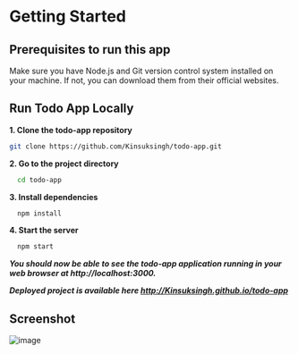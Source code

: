 # Getting Started

## Prerequisites to run this app
Make sure you have Node.js and Git version control system installed on your machine. If not, you can download them from their official websites.


## Run Todo App Locally


**1. Clone the todo-app repository**

```bash
git clone https://github.com/Kinsuksingh/todo-app.git
```

**2. Go to the project directory**

```bash
  cd todo-app
```

**3. Install dependencies**

```bash
  npm install
```

**4. Start the server**

```bash
  npm start
```

***You should now be able to see the todo-app application running in your web browser at http://localhost:3000.***

***Deployed project is available here http://Kinsuksingh.github.io/todo-app***

## Screenshot
![image](https://github.com/user-attachments/assets/ec9fda45-216f-4468-bd18-097c2d663023)



